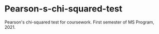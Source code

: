 # Pearson-s-chi-squared-test
Pearson's chi-squared test for coursework.
First semester of MS Program, 2021.
